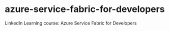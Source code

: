 # azure-service-fabric-for-developers
LinkedIn Learning course: Azure Service Fabric for Developers
